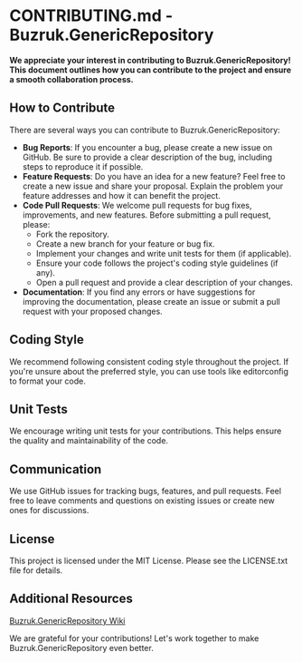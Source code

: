 # CONTRIBUTING.md - Buzruk.GenericRepository

**We appreciate your interest in contributing to Buzruk.GenericRepository! This document outlines how you can contribute to the project and ensure a smooth collaboration process.**

## How to Contribute

There are several ways you can contribute to Buzruk.GenericRepository:

- **Bug Reports**: If you encounter a bug, please create a new issue on GitHub. Be sure to provide a clear description of the bug, including steps to reproduce it if possible.
- **Feature Requests**: Do you have an idea for a new feature? Feel free to create a new issue and share your proposal. Explain the problem your feature addresses and how it can benefit the project.
- **Code Pull Requests**: We welcome pull requests for bug fixes, improvements, and new features. Before submitting a pull request, please:
	- Fork the repository.
	- Create a new branch for your feature or bug fix.
	- Implement your changes and write unit tests for them (if applicable).
	- Ensure your code follows the project's coding style guidelines (if any).
	- Open a pull request and provide a clear description of your changes.
- **Documentation**: If you find any errors or have suggestions for improving the documentation, please create an issue or submit a pull request with your proposed changes.

## Coding Style

We recommend following consistent coding style throughout the project. If you're unsure about the preferred style, you can use tools like editorconfig to format your code.

## Unit Tests

We encourage writing unit tests for your contributions. This helps ensure the quality and maintainability of the code.

## Communication

We use GitHub issues for tracking bugs, features, and pull requests. Feel free to leave comments and questions on existing issues or create new ones for discussions.

## License

This project is licensed under the MIT License. Please see the LICENSE.txt file for details.

## Additional Resources

[Buzruk.GenericRepository Wiki](https://github.com/buzurgmexrubon/Buzruk.GenericRepository/wiki)

We are grateful for your contributions! Let's work together to make Buzruk.GenericRepository even better.